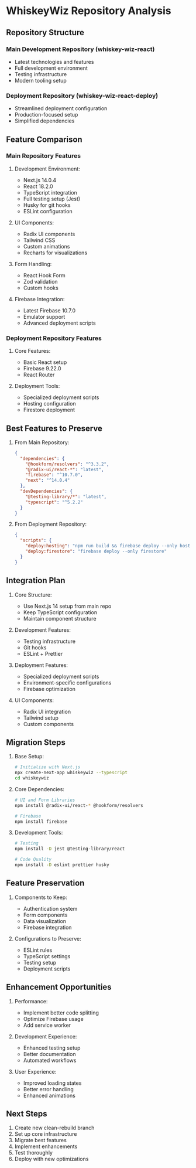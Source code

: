 # WhiskeyWiz Repository Analysis

## Repository Structure

### Main Development Repository (whiskey-wiz-react)
- Latest technologies and features
- Full development environment
- Testing infrastructure
- Modern tooling setup

### Deployment Repository (whiskey-wiz-react-deploy)
- Streamlined deployment configuration
- Production-focused setup
- Simplified dependencies

## Feature Comparison

### Main Repository Features
1. Development Environment:
   - Next.js 14.0.4
   - React 18.2.0
   - TypeScript integration
   - Full testing setup (Jest)
   - Husky for git hooks
   - ESLint configuration

2. UI Components:
   - Radix UI components
   - Tailwind CSS
   - Custom animations
   - Recharts for visualizations

3. Form Handling:
   - React Hook Form
   - Zod validation
   - Custom hooks

4. Firebase Integration:
   - Latest Firebase 10.7.0
   - Emulator support
   - Advanced deployment scripts

### Deployment Repository Features
1. Core Features:
   - Basic React setup
   - Firebase 9.22.0
   - React Router

2. Deployment Tools:
   - Specialized deployment scripts
   - Hosting configuration
   - Firestore deployment

## Best Features to Preserve

1. From Main Repository:
   ```json
   {
     "dependencies": {
       "@hookform/resolvers": "^3.3.2",
       "@radix-ui/react-*": "latest",
       "firebase": "^10.7.0",
       "next": "^14.0.4"
     },
     "devDependencies": {
       "@testing-library/*": "latest",
       "typescript": "^5.2.2"
     }
   }
   ```

2. From Deployment Repository:
   ```json
   {
     "scripts": {
       "deploy:hosting": "npm run build && firebase deploy --only hosting",
       "deploy:firestore": "firebase deploy --only firestore"
     }
   }
   ```

## Integration Plan

1. Core Structure:
   - Use Next.js 14 setup from main repo
   - Keep TypeScript configuration
   - Maintain component structure

2. Development Features:
   - Testing infrastructure
   - Git hooks
   - ESLint + Prettier

3. Deployment Features:
   - Specialized deployment scripts
   - Environment-specific configurations
   - Firebase optimization

4. UI Components:
   - Radix UI integration
   - Tailwind setup
   - Custom components

## Migration Steps

1. Base Setup:
   ```bash
   # Initialize with Next.js
   npx create-next-app whiskeywiz --typescript
   cd whiskeywiz
   ```

2. Core Dependencies:
   ```bash
   # UI and Form Libraries
   npm install @radix-ui/react-* @hookform/resolvers
   
   # Firebase
   npm install firebase
   ```

3. Development Tools:
   ```bash
   # Testing
   npm install -D jest @testing-library/react
   
   # Code Quality
   npm install -D eslint prettier husky
   ```

## Feature Preservation

1. Components to Keep:
   - Authentication system
   - Form components
   - Data visualization
   - Firebase integration

2. Configurations to Preserve:
   - ESLint rules
   - TypeScript settings
   - Testing setup
   - Deployment scripts

## Enhancement Opportunities

1. Performance:
   - Implement better code splitting
   - Optimize Firebase usage
   - Add service worker

2. Development Experience:
   - Enhanced testing setup
   - Better documentation
   - Automated workflows

3. User Experience:
   - Improved loading states
   - Better error handling
   - Enhanced animations

## Next Steps

1. Create new clean-rebuild branch
2. Set up core infrastructure
3. Migrate best features
4. Implement enhancements
5. Test thoroughly
6. Deploy with new optimizations